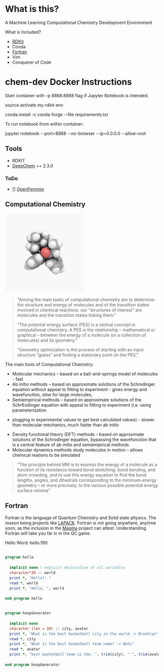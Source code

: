 # What is this?

A Machine Learning Computational Chemistry Development Environment

What is Included?

* [RDKit](https://www.rdkit.org/)
* Conda
* [Fortran](https://fortran-lang.org/) 
* Vim
* Conquerer of Code


# chem-dev Docker Instructions

Start container with -p 8888:8888 flag if Jupyter Notebook is intended. 

source activate my-rdkit-env

conda install -c conda-forge --file requirements.txt

To run notebook from within container: 

jupyter notebook --port=8888 --no-browser --ip=0.0.0.0 --allow-root


## Tools 

* RDKIT
* [DeepChem](https://github.com/deepchem/deepchem) == 2.3.0

### ToDo

- [] [OpenFermion](https://github.com/quantumlib/OpenFermion)  

## Computational Chemistry

![Qc Gif](qc.gif) 

> "Among the main tasks of computational chemistry are to determine the
structure and energy of molecules and of the transition states involved in
chemical
reactions: our “structures of interest” are molecules and the transition states
linking
them."

> "The potential energy surface (PES) is a central concept in computational chemistry.
A PES is the relationship – mathematical or graphical – between the energy of a
molecule (or a collection of molecules) and its geometry."

> "Geometry optimization is the process of starting with an input structure “guess”
and finding a stationary point on the PES."

The main tools of Computational Chemistry:

* Molecular mechanics – based on a ball-and-springs model of molecules - fast
* Ab initio methods – based on approximate solutions of the Schrodinger equation
without appeal to fitting to experiment - gives energy and wavefunction, slow
for large molecules, 
* Semiempirical methods – based on approximate solutions of the Schr€odinger
equation with appeal to fitting to experiment (i.e. using parameterization
- plugging in experimental values to get best calculated values) - slower than
  molecular mechanics, much faster than ab initio
* Density functional theory (DFT) methods – based on approximate solutions of the
Schrodinger equation, bypassing the wavefunction that is a central feature of
ab initio and semiempirical methods
* Molecular dynamics methods study molecules in motion - allows chemical
  reations to be simulated

> "The principle behind MM is to express the energy of a molecule as a function of
its resistance toward bond stretching, bond bending, and atom crowding, and to
use
this energy equation to find the bond lengths, angles, and dihedrals
corresponding to
the minimum-energy geometry – or more precisely, to the various possible
potential
energy surface minima"


## Fortran 

Fortran is the language of Quantum Chemistry and Solid state physics.
The reason being projects like [LAPACK](http://www.netlib.org/lapack/). Fortran
is not going anywhere, anytime soon, as the inclusion in the
[Magma](http://icl.cs.utk.edu/projectsfiles/magma/doxygen/) project can attest. 
Understanding Fortran will take you far in in the QC game.

Hello Word: hello.f90

```fortran

program hello

  implicit none ! explicit declaration of all variables 
  character*20 :: world
  print *, "Hello?: "
  read *, world
  print *, "Hello, ", world 

end program hello 
```

```fortran

program hoopGenerator
  
  implicit none
  character (len = 20) :: city, avatar
  print *, "What is the best basketball city in the world -> Brooklyn"
  read *, city
  print *, "What is the best basketball team name? -> Nets" 
  read *, avatar 
  print *, "best basketball team is the: ", trim(city), " ", trim(avatar)

end program hoopGenerator

``` 
  

